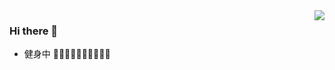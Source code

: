 <img align="right" src="https://github-readme-stats.vercel.app/api?username=YaoKailun&&show_icons=true&theme=github" />

### Hi there 👋

- 健身中 🏃🏃🏃🏃🏃🏃🏃🏃🏃🏃
